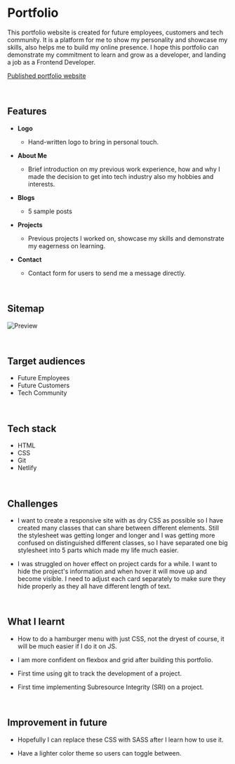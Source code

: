 # Portfolio

This portfolio website is created for future employees, customers and tech community. It is a platform for me to show my personality and showcase my skills, also helps me to build my online presence. I hope this portfolio can demonstrate my commitment to learn and grow as a developer, and landing a job as a Frontend Developer.

[Published portfolio website](https://rhona-lam.netlify.app/)

<br />

## Features

* **Logo**
    * Hand-written logo to bring in personal touch.

* **About Me**
    * Brief introduction on my previous work experience, how and why I made the decision to get into tech industry also my hobbies and interests.

* **Blogs** 
    * 5 sample posts

* **Projects**
    * Previous projects I worked on, showcase my skills and demonstrate my eagerness on learning.

* **Contact**
    * Contact form for users to send me a message directly.

<br />

## Sitemap

![Preview](docs/sitemap.png)

<br />

## Target audiences

* Future Employees
* Future Customers
* Tech Community

<br />

## Tech stack

* HTML
* CSS
* Git
* Netlify

<br />

## Challenges

* I want to create a responsive site with as dry CSS as possible so I have created many classes that can share between different elements. Still the stylesheet was getting longer and longer and I was getting more confused on distinguished different classes, so I have separated one big stylesheet into 5 parts which made my life much easier. 

* I was struggled on hover effect on project cards for a while. I want to hide the project's information and when hover it will move up and become visible. I need to adjust each card separately to make sure they hide properly as they all have different length of text.   

<br />

## What I learnt

* How to do a hamburger menu with just CSS, not the dryest of course, it will be much easier if I do it on JS.

* I am more confident on flexbox and grid after building this portfolio.

* First time using git to track the development of a project.

* First time implementing Subresource Integrity (SRI) on a project.

<br />

## Improvement in future

* Hopefully I can replace these CSS with SASS after I learn how to use it.

* Have a lighter color theme so users can toggle between.




